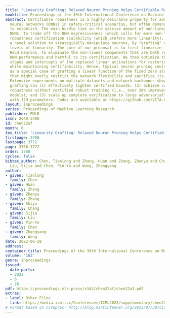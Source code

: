 ```yaml
---
title: 'Linearity Grafting: Relaxed Neuron Pruning Helps Certifiable Robustness'
booktitle: Proceedings of the 39th International Conference on Machine Learning
abstract: Certifiable robustness is a highly desirable property for adopting deep
  neural networks (DNNs) in safety-critical scenarios, but often demands tedious computations
  to establish. The main hurdle lies in the massive amount of non-linearity in large
  DNNs. To trade off the DNN expressiveness (which calls for more non-linearity) and
  robustness certification scalability (which prefers more linearity), we propose
  a novel solution to strategically manipulate neurons, by "grafting" appropriate
  levels of linearity. The core of our proposal is to first linearize insignificant
  ReLU neurons, to eliminate the non-linear components that are both redundant for
  DNN performance and harmful to its certification. We then optimize the associated
  slopes and intercepts of the replaced linear activations for restoring model performance
  while maintaining certifiability. Hence, typical neuron pruning could be viewed
  as a special case of grafting a linear function of the fixed zero slopes and intercept,
  that might overly restrict the network flexibility and sacrifice its performance.
  Extensive experiments on multiple datasets and network backbones show that our linearity
  grafting can (1) effectively tighten certified bounds; (2) achieve competitive certifiable
  robustness without certified robust training (i.e., over 30% improvements on CIFAR-10
  models); and (3) scale up complete verification to large adversarially trained models
  with 17M parameters. Codes are available at https://github.com/VITA-Group/Linearity-Grafting.
layout: inproceedings
series: Proceedings of Machine Learning Research
publisher: PMLR
issn: 2640-3498
id: chen22af
month: 0
tex_title: 'Linearity Grafting: Relaxed Neuron Pruning Helps Certifiable Robustness'
firstpage: 3760
lastpage: 3772
page: 3760-3772
order: 3760
cycles: false
bibtex_author: Chen, Tianlong and Zhang, Huan and Zhang, Zhenyu and Chang, Shiyu and
  Liu, Sijia and Chen, Pin-Yu and Wang, Zhangyang
author:
- given: Tianlong
  family: Chen
- given: Huan
  family: Zhang
- given: Zhenyu
  family: Zhang
- given: Shiyu
  family: Chang
- given: Sijia
  family: Liu
- given: Pin-Yu
  family: Chen
- given: Zhangyang
  family: Wang
date: 2022-06-28
address:
container-title: Proceedings of the 39th International Conference on Machine Learning
volume: '162'
genre: inproceedings
issued:
  date-parts:
  - 2022
  - 6
  - 28
pdf: https://proceedings.mlr.press/v162/chen22af/chen22af.pdf
extras:
- label: Other Files
  link: https://media.icml.cc/Conferences/ICML2022/supplementary/chen22af-supp.zip
# Format based on citeproc: http://blog.martinfenner.org/2013/07/30/citeproc-yaml-for-bibliographies/
---
```

